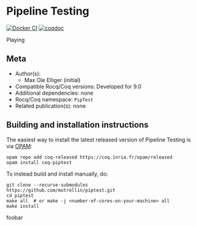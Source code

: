 <!---
This file was generated from `meta.yml`, please do not edit manually.
Follow the instructions on https://github.com/coq-community/templates to regenerate.
--->
# Pipeline Testing

[![Docker CI][docker-action-shield]][docker-action-link]
[![coqdoc][coqdoc-shield]][coqdoc-link]

[docker-action-shield]: https://github.com/motrellin/piptest/actions/workflows/docker-action.yml/badge.svg?branch=main
[docker-action-link]: https://github.com/motrellin/piptest/actions/workflows/docker-action.yml


[coqdoc-shield]: https://img.shields.io/badge/docs-coqdoc-blue.svg
[coqdoc-link]: https://motrellin.github.io/piptest


Playing


## Meta

- Author(s):
  - Max Ole Elliger (initial)
- Compatible Rocq/Coq versions: Developed for 9.0
- Additional dependencies: none
- Rocq/Coq namespace: `PipTest`
- Related publication(s): none

## Building and installation instructions

The easiest way to install the latest released version of Pipeline Testing
is via [OPAM](https://opam.ocaml.org/doc/Install.html):

```shell
opam repo add coq-released https://coq.inria.fr/opam/released
opam install coq-piptest
```

To instead build and install manually, do:

``` shell
git clone --recurse-submodules https://github.com/motrellin/piptest.git
cd piptest
make all  # or make -j <number-of-cores-on-your-machine> all
make install
```


foobar
